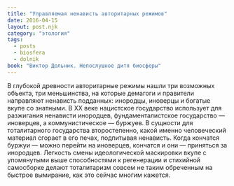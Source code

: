 ```yaml
---
title: "Управляемая ненависть авторитарных режимов"
date: 2016-04-15
layout: post.njk
category: "этология"
tags:
  - posts
  - biosfera
  - dolnik
book: "Виктор Дольник. Непослушное дитя биосферы"
---
```


В глубокой древности авторитарные режимы нашли три возможных объекта, три меньшинства, на которые демагоги и правители направляют ненависть подданных: инородцы, иноверцы и богатые вкупе со знатными. В XX веке нацистское государство использует для разжигания ненависти инородцев, фундаменталистское государство — иноверцев, а коммунистическое — буржуев. В сущности для тоталитарного государства второстепенно, какой именно человеческий материал сгорает в его печах, подпитывая ненависть. Когда кончатся буржуи — можно перейти на иноверцев, кончатся и они — приняться за инородцев. Легкость смены идеологической маскировки вкупе с упомянутыми выше способностями к регенерации и стихийной самосборке делают тоталитаризм совсем не таким обреченным на быстрое вымирание, как это сейчас многим кажется.
